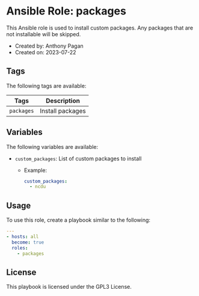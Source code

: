 # Ansible Role: packages

This Ansible role is used to install custom packages. Any packages that are not installable will be skipped.

- Created by: Anthony Pagan
- Created on: 2023-07-22

## Tags

The following tags are available:

| Tags | Description |
|------|-------------|
| `packages` | Install packages |

## Variables

The following variables are available:

- `custom_packages`: List of custom packages to install
  - Example:

    ```yaml
    custom_packages:
      - ncdu
    ```

## Usage

To use this role, create a playbook similar to the following:

```yaml
---
- hosts: all
  become: true
  roles:
    - packages
```

## License

This playbook is licensed under the GPL3 License.
